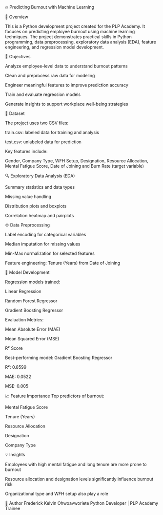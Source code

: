 🔥 Predicting Burnout with Machine Learning

📘 Overview

This is a Python development project created for the PLP Academy. It focuses on predicting employee burnout using machine learning techniques. The project demonstrates practical skills in Python programming, data preprocessing, exploratory data analysis (EDA), feature engineering, and regression model development.

🎯 Objectives

Analyze employee-level data to understand burnout patterns

Clean and preprocess raw data for modeling

Engineer meaningful features to improve prediction accuracy

Train and evaluate regression models

Generate insights to support workplace well-being strategies

📂 Dataset

The project uses two CSV files:

train.csv: labeled data for training and analysis

test.csv: unlabeled data for prediction

Key features include:

Gender, Company Type, WFH Setup, Designation, Resource Allocation, Mental Fatigue Score, Date of Joining and Burn Rate (target variable)

🔍 Exploratory Data Analysis (EDA)

Summary statistics and data types

Missing value handling

Distribution plots and boxplots

Correlation heatmap and pairplots

⚙️ Data Preprocessing

Label encoding for categorical variables

Median imputation for missing values

Min-Max normalization for selected features

Feature engineering: Tenure (Years) from Date of Joining

🤖 Model Development

Regression models trained:

Linear Regression

Random Forest Regressor

Gradient Boosting Regressor

Evaluation Metrics:

Mean Absolute Error (MAE)

Mean Squared Error (MSE)

R² Score

Best-performing model: Gradient Boosting Regressor

R²: 0.8599

MAE: 0.0522

MSE: 0.005

📈 Feature Importance
Top predictors of burnout:

Mental Fatigue Score

Tenure (Years)

Resource Allocation

Designation

Company Type

💡 Insights

Employees with high mental fatigue and long tenure are more prone to burnout

Resource allocation and designation levels significantly influence burnout risk

Organizational type and WFH setup also play a role

🧠 Author
Frederick Kelvin Ohwoavworiete Python Developer | PLP Academy Trainee
